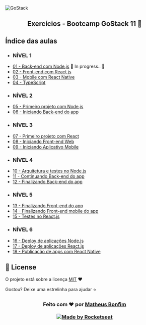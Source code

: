 <img alt="GoStack" src="https://storage.googleapis.com/golden-wind/bootcamp-gostack/header-desafios.png" />

<h2 align="center">
  Exercícios - Bootcamp GoStack 11 🚀
</h2>

## Índice das aulas

- ### NÍVEL 1
- [01 - Back-end com Node.js](https://github.com/matheusfbonfim/bootcamp-gostack11-exercicios/tree/master/nivel-1) :construction: In progress.. :construction:
- [02 - Front-end com React.js]()
- [03 - Mobile com React Native]()
- [04 - TypeScript]() 
- ### NÍVEL 2
- [05 - Primeiro projeto com Node.js]() 
- [06 - Iniciando Back-end do app]() 
- ### NÍVEL 3
- [07 - Primeiro projeto com React]()
- [08 - Iniciando Front-end Web]() 
- [09 - Iniciando Aplicativo Mobile]() 
- ### NÍVEL 4
- [10 - Arquitetura e testes no Node.js]()
- [11 - Continuando Back-end do app]() 
- [12 - Finalizando Back-end do app]() 
- ### NÍVEL 5
- [13 - Finalizando Front-end do app]() 
- [14 - Finalizando Front-end mobile do app]() 
- [15 - Testes no React.js]() 
- ### NÍVEL 6
- [16 - Deploy de aplicações Node.js]() 
- [17 - Deploy de aplicações React.js]() 
- [18 - Publicação de apps com React Native]()

## :memo: License

O projeto está sobre a licença [MIT](./LICENSE) ❤️ 

Gostou? Deixe uma estrelinha para ajudar ⭐

<!-- Mensagem final -->
<h3 align="center">
Feito com ❤️ por <a href="https://www.linkedin.com/in/matheus-bonfim-448667169/">Matheus Bonfim</a>
<br><br>
<a href="https://rocketseat.com.br">
  <img alt="Made by Rocketseat" src="https://img.shields.io/badge/made%20by-Rocketseat-%237519C1">
</a>
</h3>
</h3>

